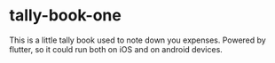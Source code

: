 # tally-book-one
This is a little tally book used to note down you expenses. Powered by flutter, so it could run both on iOS and on android devices.
